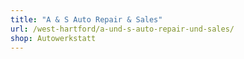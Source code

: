 ```yaml
---
title: "A & S Auto Repair & Sales"
url: /west-hartford/a-und-s-auto-repair-und-sales/
shop: Autowerkstatt
---
```

